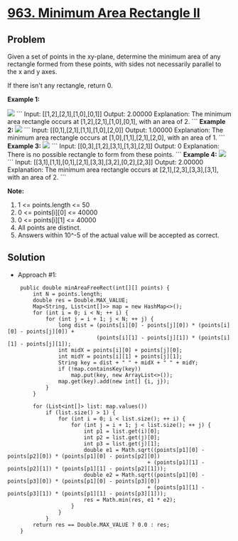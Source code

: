 # <a href='https://leetcode.com/problems/minimum-area-rectangle-ii/'>963. Minimum Area Rectangle II</a>

## Problem
Given a set of points in the xy-plane, determine the minimum area of any rectangle formed from these points, with sides not necessarily parallel to the x and y axes.

If there isn't any rectangle, return 0.

<strong>Example 1:</strong>

<img src='https://assets.leetcode.com/uploads/2018/12/21/1a.png'>
```
Input: [[1,2],[2,1],[1,0],[0,1]]
Output: 2.00000
Explanation: The minimum area rectangle occurs at [1,2],[2,1],[1,0],[0,1], with an area of 2.
```
<strong>Example 2:</strong>

<img src='https://assets.leetcode.com/uploads/2018/12/22/2.png'>
```
Input: [[0,1],[2,1],[1,1],[1,0],[2,0]]
Output: 1.00000
Explanation: The minimum area rectangle occurs at [1,0],[1,1],[2,1],[2,0], with an area of 1.
```
<strong>Example 3:</strong>

<img src='https://assets.leetcode.com/uploads/2018/12/22/3.png'>
```
Input: [[0,3],[1,2],[3,1],[1,3],[2,1]]
Output: 0
Explanation: There is no possible rectangle to form from these points.
```
<strong>Example 4:</strong>

<img src='https://assets.leetcode.com/uploads/2018/12/21/4c.png'>
```
Input: [[3,1],[1,1],[0,1],[2,1],[3,3],[3,2],[0,2],[2,3]]
Output: 2.00000
Explanation: The minimum area rectangle occurs at [2,1],[2,3],[3,3],[3,1], with an area of 2.
```

<strong>Note:</strong>
1. 1 <= points.length <= 50
2. 0 <= points[i][0] <= 40000
3. 0 <= points[i][1] <= 40000
4. All points are distinct.
5. Answers within 10^-5 of the actual value will be accepted as correct.

## Solution
- Approach #1: 
```
    public double minAreaFreeRect(int[][] points) {
        int N = points.length;
        double res = Double.MAX_VALUE;
        Map<String, List<int[]>> map = new HashMap<>();
        for (int i = 0; i < N; ++ i) {
            for (int j = i + 1; j < N; ++ j) {
                long dist = (points[i][0] - points[j][0]) * (points[i][0] - points[j][0]) +
                            (points[i][1] - points[j][1]) * (points[i][1] - points[j][1]);
                int midX = points[i][0] + points[j][0];
                int midY = points[i][1] + points[j][1];
                String key = dist + " " + midX + " " + midY;
                if (!map.containsKey(key))
                    map.put(key, new ArrayList<>());
                map.get(key).add(new int[] {i, j});
            }
        }
        
        for (List<int[]> list: map.values())
            if (list.size() > 1) {
                for (int i = 0; i < list.size(); ++ i) {
                    for (int j = i + 1; j < list.size(); ++ j) {
                        int p1 = list.get(i)[0];
                        int p2 = list.get(j)[0];
                        int p3 = list.get(j)[1];
                        double e1 = Math.sqrt((points[p1][0] - points[p2][0]) * (points[p1][0] - points[p2][0]) 
                                            + (points[p1][1] - points[p2][1]) * (points[p1][1] - points[p2][1]));
                        double e2 = Math.sqrt((points[p1][0] - points[p3][0]) * (points[p1][0] - points[p3][0]) 
                                            + (points[p1][1] - points[p3][1]) * (points[p1][1] - points[p3][1]));
                        res = Math.min(res, e1 * e2);
                    }
                }
            }
        return res == Double.MAX_VALUE ? 0.0 : res;
    }
```
